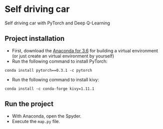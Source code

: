 # Self driving car

Self driving car with PyTorch and Deep Q-Learning

## Project installation
- First, download the [Anaconda for 3.6](https://repo.continuum.io/archive/) for building a virtual environment (or just create an virtual environment by yourself)
- Run the following command to install PyTorch:
```
conda install pytorch==0.3.1 -c pytorch
```
- Run the following command to install kivy:
```
conda install -c conda-forge kivy=1.11.1
```

## Run the project
- With Anaconda, open the Spyder.
- Execute the `map.py` file.